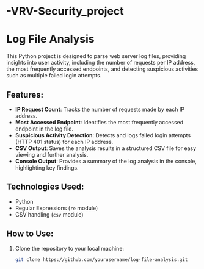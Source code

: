 # -VRV-Security_project

# Log File Analysis

This Python project is designed to parse web server log files, providing insights into user activity, including the number of requests per IP address, the most frequently accessed endpoints, and detecting suspicious activities such as multiple failed login attempts.

## Features:
- **IP Request Count**: Tracks the number of requests made by each IP address.
- **Most Accessed Endpoint**: Identifies the most frequently accessed endpoint in the log file.
- **Suspicious Activity Detection**: Detects and logs failed login attempts (HTTP 401 status) for each IP address.
- **CSV Output**: Saves the analysis results in a structured CSV file for easy viewing and further analysis.
- **Console Output**: Provides a summary of the log analysis in the console, highlighting key findings.

## Technologies Used:
- Python
- Regular Expressions (`re` module)
- CSV handling (`csv` module)

## How to Use:
1. Clone the repository to your local machine:
   ```bash
   git clone https://github.com/yourusername/log-file-analysis.git
